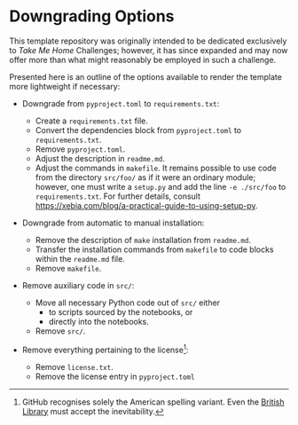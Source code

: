 # Downgrading Options

This template repository was originally intended to be dedicated exclusively to *Take Me Home* Challenges; however, it has since expanded and may now offer more than what might reasonably be employed in such a challenge.

Presented here is an outline of the options available to render the template more lightweight if necessary:

- Downgrade from `pyproject.toml` to `requirements.txt`:
  - Create a `requirements.txt` file.
  - Convert the dependencies block from `pyproject.toml` to `requirements.txt`.
  - Remove `pyproject.toml`.
  - Adjust the description in `readme.md`.
  - Adjust the commands in `makefile`.
  It remains possible to use code from the directory `src/foo/` as if it were an ordinary module; however, one must write a `setup.py` and add the line `-e ./src/foo` to `requirements.txt`. For further details, consult <https://xebia.com/blog/a-practical-guide-to-using-setup-py>.

- Downgrade from automatic to manual installation:
  - Remove the description of `make` installation from `readme.md`.
  - Transfer the installation commands from `makefile` to code blocks within the `readme.md` file.
  - Remove `makefile`.

- Remove auxiliary code in `src/`:
  - Move all necessary Python code out of `src/` either
    - to scripts sourced by the notebooks, or
    - directly into the notebooks.
  - Remove `src/`.

- Remove everything pertaining to the license[^american]:
  - Remove `license.txt`.
  - Remove the license entry in `pyproject.toml`

[^american]: GitHub recognises solely the American spelling variant. Even the [British Library](https://github.com/britishlibrary) must accept the inevitability.
